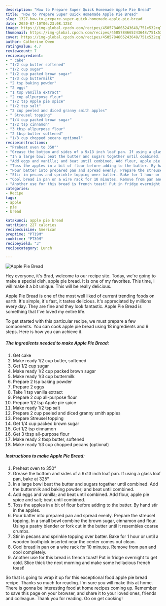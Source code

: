 ```yaml
---
description: "How to Prepare Super Quick Homemade Apple Pie Bread"
title: "How to Prepare Super Quick Homemade Apple Pie Bread"
slug: 1327-how-to-prepare-super-quick-homemade-apple-pie-bread
date: 2020-07-10T06:23:08.125Z
image: https://img-global.cpcdn.com/recipes/4505784665243648/751x532cq70/apple-pie-bread-recipe-main-photo.jpg
thumbnail: https://img-global.cpcdn.com/recipes/4505784665243648/751x532cq70/apple-pie-bread-recipe-main-photo.jpg
cover: https://img-global.cpcdn.com/recipes/4505784665243648/751x532cq70/apple-pie-bread-recipe-main-photo.jpg
author: Catherine Owen
ratingvalue: 4.7
reviewcount: 7
recipeingredient:
- " cake"
- "1/2 cup butter softened"
- "1/2 cup sugar"
- "1/2 cup packed brown sugar"
- "1/3 cup buttermilk"
- "2 tsp baking powder"
- "2 eggs"
- "1 tsp vanilla extract"
- "2 cup allpurpose flour"
- "1/2 tsp Apple pie spice"
- "1/2 tsp salt"
- "2 cup peeled and diced granny smith apples"
- " Streusel topping"
- "1/4 cup packed brown sugar"
- "1/2 tsp cinnamon"
- "3 tbsp allpurpose flour"
- "2 tbsp butter softened"
- "1/3 cup chopped pecans optional"
recipeinstructions:
- "Preheat oven to 350°"
- "Grease the bottom and sides of a 9x13 inch loaf pan. If using a glass loaf pan, bake at 325°"
- "In a large bowl beat the butter and sugars together until combined. Add the buttermilk and baking powder; and beat until combined."
- "Add eggs and vanilla; and beat until combined. Add flour, apple pie spice and salt; beat until combined."
- "Toss the apples in a bit of flour before adding to the batter. By hand stir in the apples."
- "Pour batter into prepared pan and spread evenly. Prepare the streusel topping. In a small bowl combine the brown sugar, cinnamon and flour. Using a pastry blender or fork cut in the butter until it resembles coarse crumbs."
- "Stir in pecans and sprinkle topping over batter. Bake for 1 hour or until a wooden toothpick inserted near the center comes out clean."
- "Cool bread in pan on a wire rack for 10 minutes. Remove from pan and cool completely."
- "Another use for this bread is french toast! Put in fridge overnight to get cold. Slice thick the next morning and make some hellacious french toast!"
categories:
- Recipe
tags:
- apple
- pie
- bread

katakunci: apple pie bread 
nutrition: 227 calories
recipecuisine: American
preptime: "PT19M"
cooktime: "PT39M"
recipeyield: "3"
recipecategory: Lunch

---
```



![Apple Pie Bread](https://img-global.cpcdn.com/recipes/4505784665243648/751x532cq70/apple-pie-bread-recipe-main-photo.jpg)

Hey everyone, it's Brad, welcome to our recipe site. Today, we're going to make a special dish, apple pie bread. It is one of my favorites. This time, I will make it a bit unique. This will be really delicious.

Apple Pie Bread is one of the most well liked of current trending foods on earth. It's simple, it's fast, it tastes delicious. It's appreciated by millions every day. They are fine and they look fantastic. Apple Pie Bread is something that I've loved my entire life.




To get started with this particular recipe, we must prepare a few components. You can cook apple pie bread using 18 ingredients and 9 steps. Here is how you can achieve it.

<!--inarticleads1-->

##### The ingredients needed to make Apple Pie Bread:

1. Get  cake
1. Make ready 1/2 cup butter, softened
1. Get 1/2 cup sugar
1. Make ready 1/2 cup packed brown sugar
1. Make ready 1/3 cup buttermilk
1. Prepare 2 tsp baking powder
1. Prepare 2 eggs
1. Take 1 tsp vanilla extract
1. Prepare 2 cup all-purpose flour
1. Prepare 1/2 tsp Apple pie spice
1. Make ready 1/2 tsp salt
1. Prepare 2 cup peeled and diced granny smith apples
1. Prepare  Streusel topping
1. Get 1/4 cup packed brown sugar
1. Get 1/2 tsp cinnamon
1. Get 3 tbsp all-purpose flour
1. Make ready 2 tbsp butter, softened
1. Make ready 1/3 cup chopped pecans (optional)




<!--inarticleads2-->

##### Instructions to make Apple Pie Bread:

1. Preheat oven to 350°
1. Grease the bottom and sides of a 9x13 inch loaf pan. If using a glass loaf pan, bake at 325°
1. In a large bowl beat the butter and sugars together until combined. Add the buttermilk and baking powder; and beat until combined.
1. Add eggs and vanilla; and beat until combined. Add flour, apple pie spice and salt; beat until combined.
1. Toss the apples in a bit of flour before adding to the batter. By hand stir in the apples.
1. Pour batter into prepared pan and spread evenly. Prepare the streusel topping. In a small bowl combine the brown sugar, cinnamon and flour. Using a pastry blender or fork cut in the butter until it resembles coarse crumbs.
1. Stir in pecans and sprinkle topping over batter. Bake for 1 hour or until a wooden toothpick inserted near the center comes out clean.
1. Cool bread in pan on a wire rack for 10 minutes. Remove from pan and cool completely.
1. Another use for this bread is french toast! Put in fridge overnight to get cold. Slice thick the next morning and make some hellacious french toast!




So that is going to wrap it up for this exceptional food apple pie bread recipe. Thanks so much for reading. I'm sure you will make this at home. There is gonna be interesting food at home recipes coming up. Remember to save this page on your browser, and share it to your loved ones, friends and colleague. Thank you for reading. Go on get cooking!
